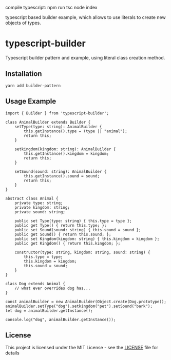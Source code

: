

compile typescript:
npm run tsc
node index

typescript based builder example, which allows to use literals to create new objects of types.  


# typescript-builder

Typescript builder pattern and example, using literal class creation method.


## Installation

```
yarn add builder-pattern
```

## Usage Example
```
import { Builder } from 'typescript-builder';

class AnimalBuilder extends Builder {
    setType(type: string): AnimalBuilder {
        this.getInstance().type = (type || "animal");
        return this;
    }

    setkingdom(kingdom: string): AnimalBuilder {
        this.getInstance().kingdom = kingdom;
        return this;
    }
    
    setSound(sound: string): AnimalBuilder {
        this.getInstance().sound = sound;
        return this;
    }
}

abstract class Animal {
    private type: string;
    private kingdom: string;
    private sound: string;

    public set Type(type: string) { this.type = type };
    public get Type() { return this.type; };
    public set Sound(sound: string) { this.sound = sound };
    public get Sound() { return this.sound; };
    public set Kingdom(kingdom: string) { this.kingdom = kingdom };
    public get Kingdom() { return this.kingdom; };

    constructor(type: string, kingdom: string, sound: string) {
        this.type = type;
        this.kingdom = kingdom;
        this.sound = sound;
    }
}

class Dog extends Animal {
    // what ever overrides dog has...
}

const animalBuilder = new AnimalBuilder(Object.create(Dog.prototype));
animalBuilder.setType("dog").setkingdom("pet").setSound("bark");
let dog = animalBuilder.getInstance();

console.log("dog", animalBuilder.getInstance());
```
## License

This project is licensed under the MIT License - see the [LICENSE](LICENSE) file for details
